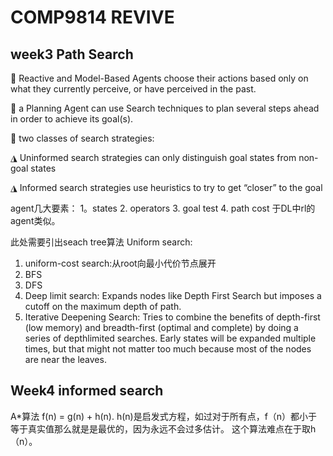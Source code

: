 # COMP9814 REVIVE
## week3 Path Search
 Reactive and Model-Based Agents choose their actions based only on
what they currently perceive, or have perceived in the past.

 a Planning Agent can use Search techniques to plan several steps
ahead in order to achieve its goal(s).

 two classes of search strategies:

◮ Uninformed search strategies can only distinguish goal states from
non-goal states

◮ Informed search strategies use heuristics to try to get “closer” to
the goal

agent几大要素：
1。states 2. operators 3. goal test 4. path cost 于DL中rl的agent类似。

此处需要引出seach tree算法 Uniform search:
1. uniform-cost search:从root向最小代价节点展开
2. BFS
3. DFS
4. Deep limit search: Expands nodes like Depth First Search but imposes a cutoff on the maximum depth of path.
5. Iterative Deepening Search:
Tries to combine the benefits of depth-first (low memory) and
breadth-first (optimal and complete) by doing a series of depthlimited
searches. Early states will be expanded multiple times, but that might not matter too much because most of the nodes are near the leaves.



## Week4 informed search
A*算法
f(n) = g(n) + h(n).
h(n)是启发式方程，如过对于所有点，f（n）都小于等于真实值那么就是是最优的，因为永远不会过多估计。
这个算法难点在于取h（n）。